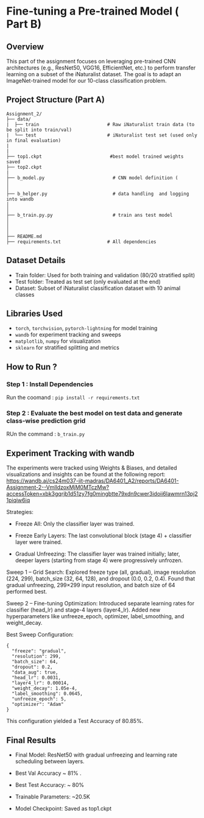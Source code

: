 # Fine-tuning a Pre-trained Model ( Part B)
## Overview 
This part of the assignment focuses on leveraging pre-trained CNN architectures (e.g., ResNet50, VGG16, EfficientNet, etc.) to perform transfer learning on a subset of the iNaturalist dataset. The goal is to adapt an ImageNet-trained model for our 10-class classification problem.

## Project Structure (Part A)
```
Assignment_2/
├── data/
|  ├── train                         # Raw iNaturalist train data (to be split into train/val) 
|  └── test                          # iNaturalist test set (used only in final evaluation)
|
|
├── top1.ckpt                         #best model trained weights  saved
├── top2.ckpt
|
├── b_model.py                         # CNN model definition (
│                          
│
├── b_helper.py                        # data handling  and logging into wandb 
│   
│
├── b_train.py.py                      # train ans test model 
│   
│   
│
├── README.md                         
├── requirements.txt                 # All dependencies
```
## Dataset Details
*  Train folder: Used for both training and validation (80/20 stratified split)
*  Test folder: Treated as test set (only evaluated at the end)
*  Dataset: Subset of iNaturalist classification dataset with 10 animal classes

## Libraries Used 
*  ```torch```, ```torchvision```, ```pytorch-lightning``` for model training
*  ```wandb``` for experiment tracking and sweeps
*  ```matplotlib```, ```numpy``` for visualization
*  ```sklearn``` for stratified splitting and metrics

  

## How to Run ?
### Step 1 : Install Dependencies
Run the coomand : ```pip install -r requirements.txt```

### Step 2 : Evaluate the best model on test data and generate class-wise prediction grid
RUn the command : ```b_train.py```



## Experiment Tracking with wandb
The experiments were tracked using Weights & Biases, and detailed visualizations and insights can be found at the following report: 
https://wandb.ai/cs24m037-iit-madras/DA6401_A2/reports/DA6401-Assignment-2--VmlldzoxMjM0MTczMw?accessToken=xbk3gqrjb1d51zy7fg0mingbtte79xdn9cwer3idoii6lawmrn13pj21piqiw6iq


Strategies:

- Freeze All: Only the classifier layer was trained.

- Freeze Early Layers: The last convolutional block (stage 4) + classifier layer were trained.

- Gradual Unfreezing: The classifier layer was trained initially; later, deeper layers (starting from stage 4) were progressively unfrozen.

Sweep 1 – Grid Search: Explored freeze type (all, gradual), image resolution (224, 299), batch_size (32, 64, 128), and dropout (0.0, 0.2, 0.4).  Found that gradual unfreezing, 299×299 input resolution, and batch size of 64 performed best.

Sweep 2 – Fine-tuning Optimization: Introduced separate learning rates for classifier (head_lr) and stage-4 layers (layer4_lr). Added new hyperparameters like unfreeze_epoch, optimizer, label_smoothing, and weight_decay.

Best Sweep Configuration:
```
{
  "freeze": "gradual",
  "resolution": 299,
  "batch_size": 64,
  "dropout": 0.2,
  "data_aug": true,
  "head_lr": 0.0031,
  "layer4_lr": 0.00014,
  "weight_decay": 1.05e-4,
  "label_smoothing": 0.0645,
  "unfreeze_epoch": 5,
  "optimizer": "Adam"
}
```
This configuration yielded a Test Accuracy of 80.85%.

## Final Results

- Final Model: ResNet50 with gradual unfreezing and learning rate scheduling between layers.

- Best Val Accuracy ~ 81% .

- Best Test Accuracy: ~ 80%

- Trainable Parameters: ~20.5K

- Model Checkpoint: Saved as top1.ckpt
